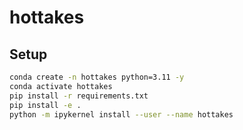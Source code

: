 # hottakes


## Setup

```bash
conda create -n hottakes python=3.11 -y
conda activate hottakes
pip install -r requirements.txt
pip install -e .
python -m ipykernel install --user --name hottakes
```